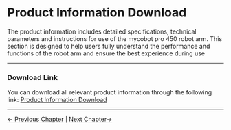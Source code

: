# Product Information Download
The product information includes detailed specifications, technical parameters and instructions for use of the mycobot pro 450 robot arm. This section is designed to help users fully understand the performance and functions of the robot arm and ensure the best experience during use

---

### Download Link
You can download all relevant product information through the following link: [Product Information Download](https://www.elephantrobotics.com/support/)

---

[← Previous Chapter](../README.md) | [Next Chapter→](../8.2-ProductDrawings/README.md)
